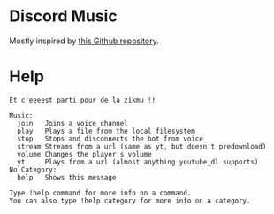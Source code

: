 # Discord Music

Mostly inspired by [this Github repository](https://github.com/Rapptz/discord.py/blob/master/examples/basic_voice.py).

# Help
```
Et c'eeeest parti pour de la zikmu !!

Music:
  join   Joins a voice channel
  play   Plays a file from the local filesystem
  stop   Stops and disconnects the bot from voice
  stream Streams from a url (same as yt, but doesn't predownload)
  volume Changes the player's volume
  yt     Plays from a url (almost anything youtube_dl supports)
No Category:
  help   Shows this message

Type !help command for more info on a command.
You can also type !help category for more info on a category.
```
